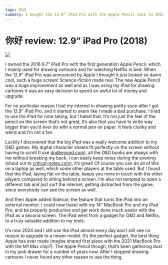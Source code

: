 ```yaml
---
tags: 杂记
summary: I bought the 12.9” iPad Pro with the Apple Pencil back in 2018 and spoiler alert: I still use the iPad almost every day.
---
```


# 你好 review: 12.9” iPad Pro (2018)

![](/articles/images/ipad.jpg)

I owned the 2016 9.7” iPad Pro with the first generation Apple Pencil, which I mainly used for drawing cartoons and for watching Netflix in bed. When the 12.9” iPad Pro was announced by Apple I thought it just looked so damn cool, such a huge screen! Science-fiction made real. The new Apple Pencil was a huge improvement as well and as I was using my iPad for drawing cartoons it was an easy decision to spend an awful lot of money and upgrade.

For no particular reason I lost my interest in drawing pretty soon after I got the 12.9” iPad Pro, and it started to seem like I made a bad purchase. I tried to use the iPad for note taking, but I hated that. It’s not just the feel of the pencil on the screen that’s not great, it’s also that you have to write way bigger than you’d ever do with a normal pen on paper. It feels clunky and weird and I’m not a fan.

Luckily I discovered that the big iPad was a really welcome addition to my D&D games. My digital character sheets fit perfectly on the screen without having to scroll (I use [dndbeyond.com](https://wwwdndbeyond.com)), all the D&D books are always with me without breaking my back, I can easily keep notes during the evening (shout out to [critical-notes.com](https://www.critical-notes.com)), it’s great! Of course you can do all of this on a laptop as well, which some other players at the table used. But I found that the iPad, laying flat on the table, keeps you more in touch with the other players compared to sitting behind a screen. I’m also not tempted to open a different tab and just surf the internet, getting distracted from the game, since everybody can see the screen as well.

And then Apple added Sidecar; the feature that turns the iPad into an external monitor. I could now travel with my 14” MacBook Pro and my iPad Pro, and be properly productive and get work done much easier with the iPad as a second screen. The iPad went from a gadget for D&D and Netflix, to a truly valuable addition to my tools.

It’s now 2024 and I still use the iPad almost every day and I still see no reason to upgrade to a newer model. It’s the perfect gadget, the best thing Apple has ever made (maybe shared first place with the 2021 MacBook Pro with the M1 Max chip?). The Apple Pencil though, that’s been gathering dust in my junk drawer for a number of years now. After I stopped drawing cartoons I never found any other reason to use the thing.
